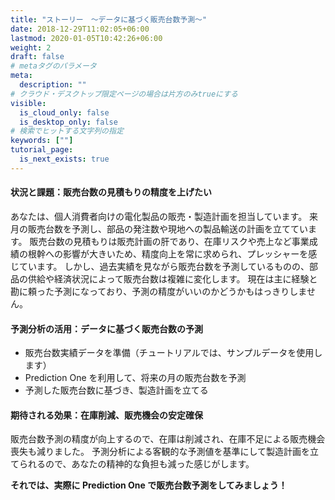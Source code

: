 ```yaml
---
title: "ストーリー　～データに基づく販売台数予測～"
date: 2018-12-29T11:02:05+06:00
lastmod: 2020-01-05T10:42:26+06:00
weight: 2
draft: false
# metaタグのパラメータ
meta:
  description: ""
# クラウド・デスクトップ限定ページの場合は片方のみtrueにする
visible:
  is_cloud_only: false
  is_desktop_only: false
# 検索でヒットする文字列の指定
keywords: [""]
tutorial_page:
  is_next_exists: true
---
```


#### 状況と課題：販売台数の見積もりの精度を上げたい

あなたは、個人消費者向けの電化製品の販売・製造計画を担当しています。
来月の販売台数を予測し、部品の発注数や現地への製品輸送の計画を立てています。
販売台数の見積もりは販売計画の肝であり、在庫リスクや売上など事業成績の根幹への影響が大きいため、精度向上を常に求められ、プレッシャーを感じています。
しかし、過去実績を見ながら販売台数を予測しているものの、部品の供給や経済状況によって販売台数は複雑に変化します。
現在は主に経験と勘に頼った予測になっており、予測の精度がいいのかどうかもはっきりしません。

#### 予測分析の活用：データに基づく販売台数の予測

- 販売台数実績データを準備（チュートリアルでは、サンプルデータを使用します）
- Prediction One を利用して、将来の月の販売台数を予測
- 予測した販売台数に基づき、製造計画を立てる

#### 期待される効果：在庫削減、販売機会の安定確保

販売台数予測の精度が向上するので、在庫は削減され、在庫不足による販売機会喪失も減りました。
予測分析による客観的な予測値を基準にして製造計画を立てられるので、あなたの精神的な負担も減った感じがします。

**それでは、実際に Prediction One で販売台数予測をしてみましょう！**
